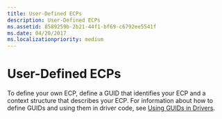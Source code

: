```yaml
---
title: User-Defined ECPs
description: User-Defined ECPs
ms.assetid: 8589259b-2b21-44f1-bf69-c6792ee5541f
ms.date: 04/20/2017
ms.localizationpriority: medium
---
```


# User-Defined ECPs


To define your own ECP, define a GUID that identifies your ECP and a context structure that describes your ECP. For information about how to define GUIDs and using them in driver code, see [Using GUIDs in Drivers](https://msdn.microsoft.com/library/windows/hardware/ff565392).

 

 




